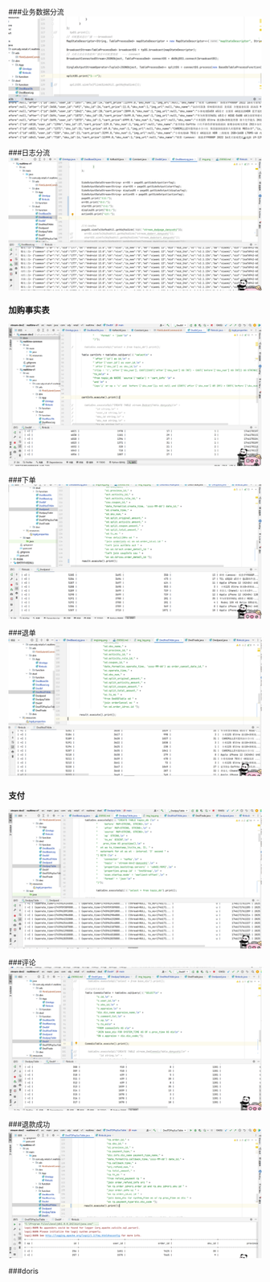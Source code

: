 ###业务数据分流
![img.png](img/img_db.png)

###日志分流
![img.png](img/img_log.png)

### 加购事实表
![img.png](img/img.png)

###下单
![img.png](img/img_xd.png)

###退单
![img.png](img/img_Nxd.png)


### 支付
![img.png](img/img_zf.png)

###评论
![img.png](img/img_pl.png)

###退款成功
![img.png](img/img_tkok.png)


###doris


